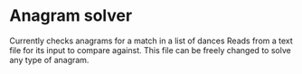 # Anagram solver

Currently checks anagrams for a match in a list of dances
Reads from a text file for its input to compare against. This file can be freely changed to solve any type of anagram.
